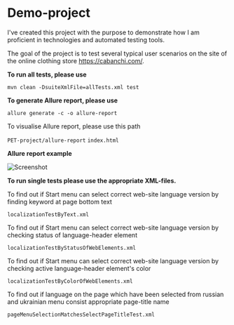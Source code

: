 # Demo-project

I've created this project with the purpose to demonstrate how I am proficient in technologies and automated testing tools.
 
 The goal of the project is to test several typical user scenarios on the site of the online clothing store https://cabanchi.com/.

 **To run all tests, please use**
 
 ```mvn clean -DsuiteXmlFile=allTests.xml test```
 
 **To generate Allure report, please use** 
 
 ```allure generate -c -o allure-report```
 
 To visualise Allure report, please use this path
 
 ```PET-project/allure-report```
 ```index.html```
 
 **Allure report example**
 
 ![Screenshot](allure-report_example.png)
 
 **To run single tests please use the appropriate XML-files.** 

 To find out if Start menu can select correct web-site language version by finding keyword at page bottom text

 ```localizationTestByText.xml ```

 To find out if Start menu can select correct web-site language version by checking status of language-header element

 ```localizationTestByStatusOfWebElements.xml ```

 To find out if Start menu can select correct web-site language version by checking active language-header element's color
 
  ```localizationTestByColorOfWebElements.xml ```

 To find out if language on the page which have been selected from russian and ukrainian menu consist appropriate page-title name

 ```pageMenuSelectionMatchesSelectPageTitleTest.xml ```

